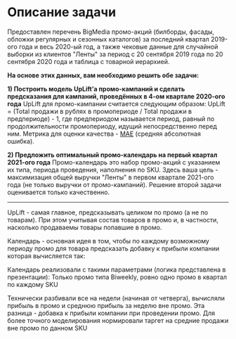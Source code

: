# Описание задачи
Предоставлен перечень BigMedia промо-акций (билборды, фасады, обложки регулярных и сезонных каталогов) за последний квартал 2019-ого года и весь 2020-ый год, а также чековые данные для случайной выборки из клиентов "Ленты" за период с 20 сентября 2019 года по 20 сентября 2020 года и таблица с товарной иерархией.

**На основе этих данных, вам необходимо решить обе задачи:**

**1) Построить модель UpLift’а промо-кампаний и сделать предсказания для кампаний, проведённых в 4-ом квартале 2020-ого года**
UpLift для промо-кампании считается следующим образом: 
UpLift = (Total продажи в рублях в промопериоде / Total продажи в предпериоде) - 1, где предпериодом называется период, равный по продолжительности промопериоду, идущий непосредственно перед ним. Метрика для оценки качества - [MAE](https://en.wikipedia.org/wiki/Mean_absolute_error) (средняя абсолютная ошибка).

**2) Предложить оптимальный промо-календарь на первый квартал 2021-ого года**
Промо-календарь это набор промо-акций с указанием их типа, периода проведения, наполнения по SKU. Здесь ваша цель - максимизация общей выручки "Ленты" в первом квартале 2021-ого года (не только выручки от промо-кампаний). Решение второй задачи оценивается только качественно.

--------
UpLift - самая главное, предсказывать целиком по промо (а не по товарам). При этом учитывая состав товаров в промо и, в частности, насколько продаваемы товары попавшие в промо.

Календарь - основная идея в том, чтобы по каждому возможному периоду промо для товара предсказать добавку к прибыли компании которая вычисляется так:

Календарь реализовали с такими параметрами (логика представлена в презентации):
Только промо типа Biweekly, ровно одно промо в квартал по каждому SKU

Технически разбивали все на недели (начиная от четверга), вычисляли прибыль в промо и среднюю прибыль за неделю вне промо. Эта разница - добавка к прибыли компании при проведении промо. Для более точного моделирования нормировали таргет на средние продажи вне промо по данном SKU
